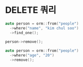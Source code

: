 DELETE 쿼리
====
```C++
auto person = orm::from("people")
  ->where("name", "kim chul soo")
  ->find_one();
  
person->remove();
```
```C++
auto person = orm::from("people")
  ->where("age", "20")
  ->remove();
```
